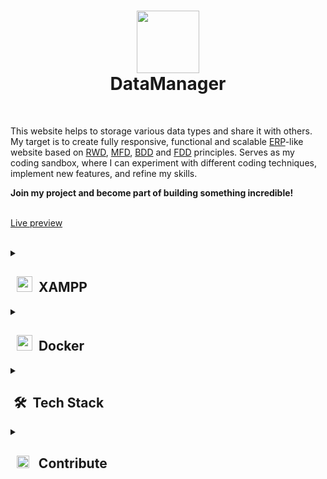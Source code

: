 # <div align="center"> <img src="https://github.com/SzymCode/DataManager/assets/107359025/7a309f2a-fb1d-408a-8985-5bac01796411" width="100" height="100" > <br> DataManager <br> </div>
<br>

This website helps to storage various data types and share it with others. My target is to create fully responsive, functional and scalable [ERP](https://en.wikipedia.org/wiki/Enterprise_resource_planning)-like website based on [RWD](https://en.wikipedia.org/wiki/Responsive_web_design), [MFD](https://medium.com/@Vincentxia77/what-is-mobile-first-design-why-its-important-how-to-make-it-7d3cf2e29d00), [BDD](https://en.wikipedia.org/wiki/Behavior-driven_development) and [FDD](https://en.wikipedia.org/wiki/Feature-driven_development) principles. Serves as my coding sandbox, where I can experiment with different coding techniques, implement new features, and refine my skills. 

<b>Join my project and become part of building something incredible!</b>

<br><a href="https://data-manager.szymco.de">Live preview</a><br><br>

<details><summary> <h2> &nbsp; <img src="https://upload.wikimedia.org/wikipedia/commons/d/dc/XAMPP_Logo.png" height=25/> &nbsp;XAMPP </h2> </summary> <br>
<details><summary> 🛠️ Installation </summary>

- First make sure u have installed latest versions of [PHP](https://www.php.net), [Laravel](https://laravel.com/), [Vue.js](https://vuejs.org/), [Node.js](https://nodejs.org/en), [npm](https://www.npmjs.com), [XAMPP](https://www.apachefriends.org/pl/index.html) and [Composer](https://getcomposer.org/)

- I recommend use [nvm](https://github.com/nvm-sh/nvm/blob/master/README.md) for install latest supported versions of [Node.js](https://nodejs.org/en) and [npm](https://www.npmjs.com), 

```
nvm use --lts
```

- Clone this repository

```
git clone https://github.com/SzymCode/DataManager.git
```

- Change *.env.example* file to *.env* in root directory

- Generate APP_KEY

```
php artisan key:generate
```

- Install modules in root directory

```bash
npm install
composer update
```

### **Make sure u have installed all modules!**

- run XAMPP mysql server and create database
```bash
mysql -u root -p
create database datamanager
create database datamanager_test    # it's not necessary, only for tests
```

<br></details>

<details><summary> 🚀 Run </summary><br>

Root directory:

```bash
npm run dev
php artisan serve
```

<br></details>

<details><summary> ❓ Usage </summary><br>
<details><summary> Migrations </summary><br>

```bash
php artisan migrate:fresh --seed

# Reset database by dropping all tables and then run all migrations
# --seed flag runs the database seeders after the migrations
```

<br/></details>

<details><summary> Factories </summary><br>

```bash
php artisan tinker

# if you wish, you can specify count in factory() or attributes in create()
Article::factory(100)->create();
Contact::factory(100)->create();
User::factory(100)->create();

# for Spatie Activity model
Database\Factories\ActivityFactory::new()->count(100)->create();
```

<br/></details>

<details><summary> Tests </summary><br>

<img src="https://github.com/SzymCode/SzymCode/assets/107359025/ced20949-7b32-407b-a249-2dd9b117f5b2" height="15" /> &nbsp;Backend tests:
```bash
# run all tests
./vendor/bin/pest

# or specify group
./vendor/bin/pest --group=api

# defined tests groups:
api, article-api, contact-api, sitemap-api, user-api,
database, feature, global, unit,
commands, controllers, services, factories, migrations, models

# run all tests and check code coverage
./vendor/bin/pest --coverage
```
![Tests](https://github.com/SzymCode/DataManager/assets/107359025/160b61df-0ef8-4bb7-a84a-38ad1941e9f7)![Coverage](https://github.com/SzymCode/DataManager/assets/107359025/dec55c40-669b-4483-ae59-4ec21594e147)

<img src="https://static-00.iconduck.com/assets.00/cypress-icon-512x511-29zvfts6.png" height="15" /> &nbsp;Frontend tests:
```bash
npm run open
```

<img src="https://icons.veryicon.com/png/o/business/vscode-program-item-icon/storybook.png" height="15" /> &nbsp;Storybook:
```bash
cd storybook
yarn storybook
```

<br></details>

<details><summary> npm </summary><br>

1. Npm clean install - ```npm ci```
4. Vite build - ```npm run build```
5. Eslint fix - ```npm run lint```
6. Run prettier - ```npm run write```
7. Husky install - ```npm run prepare```

<br></details>

<details><summary> Sitemaps </summary><br>

Generate XML sitemap

```bash
php artisan sitemap:generate
```

</details></details><hr><br></details></details>




<details><summary> <h2> &nbsp; <img src="https://cdn4.iconfinder.com/data/icons/logos-and-brands/512/97_Docker_logo_logos-512.png" height=25/> &nbsp;Docker </h2> </summary> <br>
<details><summary> 🛠️ Installation </summary> <br>

- First make sure u have installed latest versions of [PHP](https://www.php.net), [Laravel](https://laravel.com/), [Vue.js](https://vuejs.org/), [Node.js](https://nodejs.org/en), [npm](https://www.npmjs.com), [Composer](https://getcomposer.org/) and [Docker](https://www.docker.com)

- I recommend use [nvm](https://github.com/nvm-sh/nvm/blob/master/README.md) for install latest supported versions of [Node.js](https://nodejs.org/en) and [npm](https://www.npmjs.com), 

```
nvm use --lts
```

- Clone this repository

```
git clone https://github.com/SzymCode/DataManager.git
```

- Change .env.example file to .env in root directory

- Generate APP_KEY

```
php artisan key:generate
```

- Install modules in root directory

```bash
composer update
php artisan sail:install
sail npm install
```

### **Make sure u have installed all modules!**

<br>

Possible problems:
- Error: EACCES: permission denied, mkdir '/var/www/html/node_modules': ```sudo chmod 777 -R DataManager``` or [Solution](https://stackoverflow.com/questions/49679808/error-eacces-permission-denied-mkdir-usr-local-lib-node-modules-node-sass-b)

<br></details>

<details><summary> 🚀 Run </summary> <br>

Root directory:

```bash
# run Docker containers in the background
sail start

# run command inside laravel.test container bash
sail npm run dev
```

**Remember to shutdown all XAMPP processes!**

Possible problems: 
- Sail: no such file or directory found: [Solution 1](https://laravel.com/docs/10.x/sail#configuring-a-shell-alias), [Solution 2](https://stackoverflow.com/questions/71503871/laravel-error-laravel-sail-no-such-file-or-directory-found)
- Error starting userland proxy: listen tcp4 0.0.0.0:3306: bind: address already in use: ```sudo service mysql stop```
  
<br></details> 

<details><summary> ❓ Usage </summary><br>

<details><summary> Migrations </summary><br>

```bash
sail artisan migrate:fresh --seed

# Reset database by dropping all tables and then run all migrations
# --seed flag runs the database seeders after the migrations
```

<br/></details>

<details><summary> Factories </summary><br>

```bash
sail tinker

# if you wish, you can specify count in factory() or attributes in create()
Article::factory(100)->create();
Contact::factory(100)->create();
User::factory(100)->create();

# for Spatie Activity model
Database\Factories\ActivityFactory::new()->count(100)->create();
```

<br/></details>

<details><summary> Tests </summary><br>

<img src="https://github.com/SzymCode/SzymCode/assets/107359025/ced20949-7b32-407b-a249-2dd9b117f5b2" height="15" /> &nbsp;Backend tests:
```bash
# run all tests
sail pest

# or specify group
sail pest --group=api

# defined tests groups:
api, article-api, contact-api, sitemap-api, user-api,
database, feature, global, unit,
commands, controllers, services, factories, migrations, models

# run all tests and check code coverage
sail pest --coverage
```

![Tests](https://github.com/SzymCode/DataManager/assets/107359025/160b61df-0ef8-4bb7-a84a-38ad1941e9f7)![Coverage](https://github.com/SzymCode/DataManager/assets/107359025/dec55c40-669b-4483-ae59-4ec21594e147)



<img src="https://static-00.iconduck.com/assets.00/cypress-icon-512x511-29zvfts6.png" height="15" /> &nbsp;Frontend tests:
```bash
npm run open  # For now I've not configured Cypress with Docker
```

<img src="https://icons.veryicon.com/png/o/business/vscode-program-item-icon/storybook.png" height="15" /> &nbsp;Storybook - visit ```localhost:6006``` after ```sail start```

<br></details>

<details><summary> npm </summary><br>

1. Npm clean install - ```sail npm ci```
4. Vite build - ```sail npm run build```
5. Eslint fix - ```sail npm run lint```
6. Run prettier - ```sail npm run write```
7. Husky install - ```sail npm run prepare```

<br></details>

<details><summary> Sitemaps </summary><br>

Generate XML sitemap

```bash
sail artisan sitemap:generate
```

</details></details><hr><br></details></details>

<details><summary> <h2> &nbsp;🛠️&nbsp; Tech Stack </h2> </summary> <br>
<div align="center">
  <img src="https://skillicons.dev/icons?i=php" height="35" />
  <img src="https://skillicons.dev/icons?i=ts" height="35" />
  <img src="https://skillicons.dev/icons?i=laravel" height="35" />
  <img src="https://skillicons.dev/icons?i=vue" height="35" />
  <img src="https://www.primefaces.org/wp-content/uploads/2019/12/primevue-logo.png" height="35" />
  <img src="https://skillicons.dev/icons?i=html" height="35" />
  <img src="https://skillicons.dev/icons?i=sass" height="35" />
  <img src="https://skillicons.dev/icons?i=docker" height="35" />
  <img src="https://skillicons.dev/icons?i=heroku" height="35" />
  <img src="https://skillicons.dev/icons?i=vite" height="35" />
  <img src="https://skillicons.dev/icons?i=mysql" height="35" />
  <img src="https://github.com/SzymCode/SzymCode/assets/107359025/ced20949-7b32-407b-a249-2dd9b117f5b2" height="33" />
  <img src="https://icons.veryicon.com/png/o/business/vscode-program-item-icon/storybook.png" height="35" />
  <img src="https://static-00.iconduck.com/assets.00/cypress-icon-512x511-29zvfts6.png" height="35" />
  <img src="https://cdn.jsdelivr.net/gh/devicons/devicon/icons/eslint/eslint-original.svg" height="35" />
  <img src="https://github.com/SzymCode/SzymCode/assets/107359025/a983a634-3e81-4a11-9281-0ef0bacfd187" height="35" />
  <img src="https://github.com/SzymCode/SzymCode/assets/107359025/712ed3a9-e9fa-4782-acff-140a4970ba88" height="35" />
</div>
<hr><br></details>

<details><summary> <h2> &nbsp; <img src="https://static-00.iconduck.com/assets.00/github-icon-2048x2048-823jqxdr.png" width="20"> &nbsp; Contribute </h2> </summary> <br>

Feel free to check [Project](https://github.com/users/SzymCode/projects/2) and [Issues](https://github.com/SzymCode/DataManager/issues) sections. <br>
Your skills and expertise will directly contribute to the success of our project, helping us achieve our goals and create an attractive portfolio.

<br></details>

